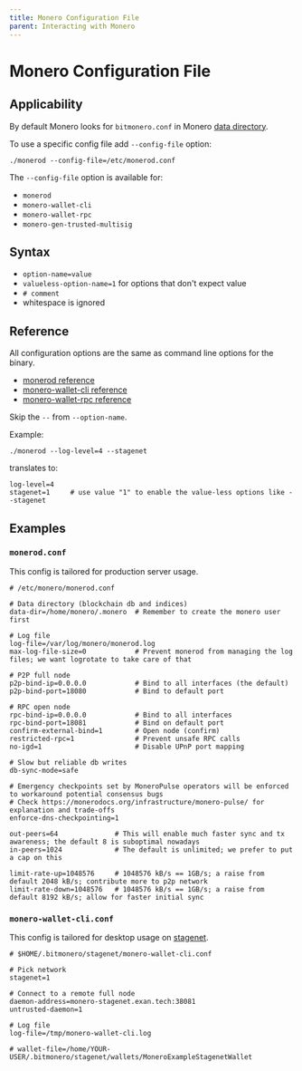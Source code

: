 ```yaml
---
title: Monero Configuration File
parent: Interacting with Monero
---
```


# Monero Configuration File

## Applicability

By default Monero looks for `bitmonero.conf` in Monero [data directory](/interacting/overview/#data-directory).

To use a specific config file add `--config-file` option:

`./monerod --config-file=/etc/monerod.conf`

The `--config-file` option is available for: 

* `monerod`
* `monero-wallet-cli`
* `monero-wallet-rpc`
* `monero-gen-trusted-multisig`

## Syntax

* `option-name=value`
* `valueless-option-name=1` for options that don't expect value
* `# comment`
* whitespace is ignored

## Reference

All configuration options are the same as command line options for the binary.

* [monerod reference](/interacting/monerod-reference)
* [monero-wallet-cli reference](/interacting/monero-wallet-cli-reference)
* [monero-wallet-rpc reference](/interacting/monero-wallet-rpc-reference)

Skip the `--` from `--option-name`.

Example:

`./monerod --log-level=4 --stagenet`

translates to:

    log-level=4
    stagenet=1     # use value "1" to enable the value-less options like --stagenet 

## Examples

### `monerod.conf`

This config is tailored for production server usage.

    # /etc/monero/monerod.conf
    
    # Data directory (blockchain db and indices)
    data-dir=/home/monero/.monero  # Remember to create the monero user first
    
    # Log file
    log-file=/var/log/monero/monerod.log
    max-log-file-size=0            # Prevent monerod from managing the log files; we want logrotate to take care of that
    
    # P2P full node
    p2p-bind-ip=0.0.0.0            # Bind to all interfaces (the default)
    p2p-bind-port=18080            # Bind to default port
    
    # RPC open node
    rpc-bind-ip=0.0.0.0            # Bind to all interfaces
    rpc-bind-port=18081            # Bind on default port
    confirm-external-bind=1        # Open node (confirm)
    restricted-rpc=1               # Prevent unsafe RPC calls
    no-igd=1                       # Disable UPnP port mapping
    
    # Slow but reliable db writes
    db-sync-mode=safe
    
    # Emergency checkpoints set by MoneroPulse operators will be enforced to workaround potential consensus bugs
    # Check https://monerodocs.org/infrastructure/monero-pulse/ for explanation and trade-offs
    enforce-dns-checkpointing=1
    
    out-peers=64              # This will enable much faster sync and tx awareness; the default 8 is suboptimal nowadays
    in-peers=1024             # The default is unlimited; we prefer to put a cap on this
    
    limit-rate-up=1048576     # 1048576 kB/s == 1GB/s; a raise from default 2048 kB/s; contribute more to p2p network
    limit-rate-down=1048576   # 1048576 kB/s == 1GB/s; a raise from default 8192 kB/s; allow for faster initial sync

### `monero-wallet-cli.conf`

This config is tailored for desktop usage on [stagenet](/infrastructure/networks).

    # $HOME/.bitmonero/stagenet/monero-wallet-cli.conf

    # Pick network
    stagenet=1

    # Connect to a remote full node    
    daemon-address=monero-stagenet.exan.tech:38081
    untrusted-daemon=1

    # Log file
    log-file=/tmp/monero-wallet-cli.log
    
    # wallet-file=/home/YOUR-USER/.bitmonero/stagenet/wallets/MoneroExampleStagenetWallet
